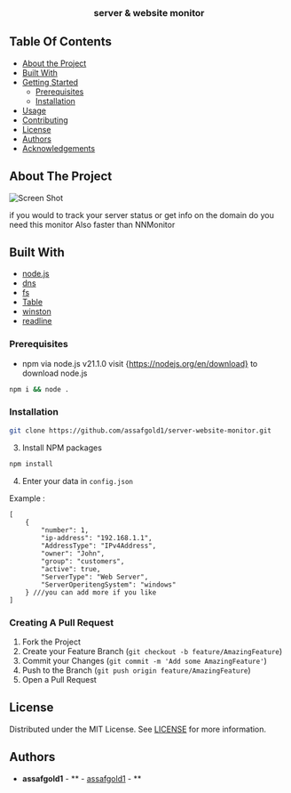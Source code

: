 <br/>
<p align="center">
  <h3 align="center">server & website monitor </h3>

</p>



## Table Of Contents

* [About the Project](#about-the-project)
* [Built With](#built-with)
* [Getting Started](#getting-started)
  * [Prerequisites](#prerequisites)
  * [Installation](#installation)
* [Usage](#usage)
* [Contributing](#contributing)
* [License](#license)
* [Authors](#authors)
* [Acknowledgements](#acknowledgements)

## About The Project

![Screen Shot](https://cdn.discordapp.com/attachments/1204047796840431697/1227209406568206407/rQ45VLk.png?ex=662792d2&is=66151dd2&hm=d99ab6aa79838bad58dc1392f8e6add5c719d654decb45572a9b0d6059be1c7c&)

if you would to track your server status or get info on the domain do you need this monitor Also faster than NNMonitor 

## Built With
* [node.js](https://nodejs.org/en)
* [dns](https://www.npmjs.com/package/dns)
* [fs](https://www.npmjs.com/package/fs)
* [Table](https://www.npmjs.com/package/Table)
* [winston](https://www.npmjs.com/package/winston)
* [readline](https://www.npmjs.com/package/readline)

### Prerequisites


* npm via node.js v21.1.0 visit {https://nodejs.org/en/download}  to download node.js

```sh
npm i && node .
```


### Installation



```sh
git clone https://github.com/assafgold1/server-website-monitor.git
```

3. Install NPM packages

```sh
npm install
```

4. Enter your data in `config.json`

Example : 
```
[
    {
        "number": 1,
        "ip-address": "192.168.1.1",
        "AddressType": "IPv4Address",
        "owner": "John",
        "group": "customers",
        "active": true,
        "ServerType": "Web Server",
        "ServerOperitengSystem": "windows"
    } ///you can add more if you like 
]
```

### Creating A Pull Request

1. Fork the Project
2. Create your Feature Branch (`git checkout -b feature/AmazingFeature`)
3. Commit your Changes (`git commit -m 'Add some AmazingFeature'`)
4. Push to the Branch (`git push origin feature/AmazingFeature`)
5. Open a Pull Request

## License

Distributed under the MIT License. See [LICENSE](https://github.com/assafgold1/server-&-website-monitor/blob/main/LICENSE.md) for more information.

## Authors

* **assafgold1** - ** - [assafgold1](https://github.com/assafgold1/) - **

